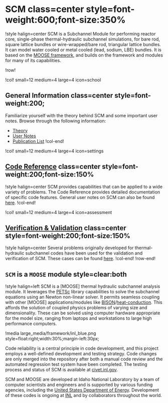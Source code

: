 # SCM class=center style=font-weight:600;font-size:350%

!style halign=center
SCM is a Subchannel Module for performing reactor core, single-phase thermal-hydraulic
subchannel simulations, for bare rod, square lattice bundles or wire-wrapped/bare rod, triangular lattice bundles. It can model water cooled or metal cooled (lead, sodium, LBE) bundles. It is based on the [MOOSE framework](https://mooseframework.inl.gov), and builds on the framework and modules for many of its capabilities.

!row!

!col! small=12 medium=4 large=4 icon=school

## General Information class=center style=font-weight:200;

Familiarize yourself with the theory behind SCM and some important user notes. Browse through the following information:

- [Theory](theory/subchannel_theory.md)
- [User Notes](theory/user_notes.md)
- [Publication List](theory/publication_list.md)
!col-end!

!col! small=12 medium=4 large=4 icon=settings

## [Code Reference](modules/subchannel/syntax/index.md) class=center style=font-weight:200;font-size:150%

!style halign=center
SCM provides capabilities that can be applied to a wide variety of problems.
The Code Reference provides detailed documentation of specific code features.
General user notes on SCM can also be found [here](theory/user_notes.md).
!col-end!

!col! small=12 medium=4 large=4 icon=assessment

## [Verification & Validation](modules/subchannel/v&v/v&v-list.md) class=center style=font-weight:200;font-size:150%

!style halign=center
Several problems originally developed for thermal-hydraulic subchannel codes have been used for the
validation and verification of SCM. These cases can be found [here](modules/subchannel/v&v/v&v-list.md).
!col-end!
!row-end!

## `SCM` is a `MOOSE` module style=clear:both

!style halign=left
SCM is a [MOOSE] thermal hydraulic subchannel analysis module. It leverages the [PETSc](https://petsc.org/release/) library capabilities to solve the subchannel equations using an Newton non-linear solver. It permits seamless coupling with other [MOOSE] applications/modules like [BISON](https://mooseframework.inl.gov/bison/)/[heat-conduction](https://mooseframework.inl.gov/modules/heat_conduction/index.html). This affords the solution of coupled physics problems of varying size and dimensionality. These can be solved using computer hardware appropriate for the model size, ranging from
laptops and workstations to large high performance computers.

!media large_media/framework/inl_blue.png style=float:right;width:30%;margin-left:30px;

Code reliability is a central principle in code development, and this project
employs a well-defined development and testing strategy.  Code changes are only
merged into the repository after both a manual code review and the automated
regression test system have been completed.  The testing process and status of
SCM is available at [civet.inl.gov](https://civet.inl.gov/repo/530/).

SCM and MOOSE are developed at Idaho National Laboratory by a team of
computer scientists and engineers and is supported by various funding agencies,
including the [United States Department of Energy](http://energy.gov).  Development
of these codes is ongoing at [INL](https://www.inl.gov) and by collaborators
throughout the world.
